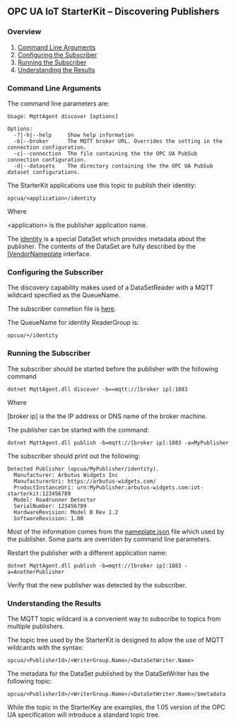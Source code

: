 ﻿## OPC UA IoT StarterKit – Discovering Publishers
### Overview

1. [Command Line Arguments](#1)
2. [Configuring the Subscriber](#2)
3. [Running the Subscriber](#3)
4. [Understanding the Results](#4)

### <a name='1'>Command Line Arguments

The command line parameters are:
```
Usage: MqttAgent discover [options]

Options:
  -?|-h|--help     Show help information
  -b|--broker      The MQTT broker URL. Overrides the setting in the connection configuration.
  -c|--connection  The file containing the the OPC UA PubSub connection configuration.
  -d|--datasets    The directory containing the the OPC UA PubSub dataset configurations.
```
The StarterKit applications use this topic to publish their identity:
```
opcua/<application>/identity
```
Where 

&lt;application&gt; is the publisher application name.

The [identity](https://github.com/OPCF-Members/UA-IoT-StarterKit/blob/master/MqttAgent/config/datasets/nameplate.json) is a special DataSet which provides metadata about the publisher. The contents of the DataSet are fully described by the [IVendorNameplate](https://reference.opcfoundation.org/v104/DI/v102/docs/5.5.2/) interface.

### <a name='2'>Configuring the Subscriber

The discovery capability makes used of a DataSetReader with a MQTT wildcard specified as the QueueName. 

The subscriber connetion file is [here](https://github.com/OPCF-Members/UA-IoT-StarterKit/blob/master/MqttAgent/config/subscriber-connection.json). 

The QueueName for identity ReaderGroup is:
```
opcua/+/identity
```

### <a name='3'>Running the Subscriber
The subscriber should be started before the publisher with the following command
```
dotnet MqttAgent.dll discover -b==mqtt://[broker ip]:1883 
```
Where 

[broker ip] is the the IP address or DNS name of the broker machine. 

The publisher can be started with the command:
```
dotnet MqttAgent.dll publish -b=mqtt://[broker ip]:1883 -a=MyPublisher
```
The subscriber should print out the following:
```
Detected Publisher (opcua/MyPublisher/identity).
  Manufacturer: Arbutus Widgets Inc
  ManufacturerUri: https://arbutus-widgets.com/
  ProductInstanceUri: urn:MyPublisher:arbutus-widgets.com:iot-starterkit:123456789
  Model: Roadrunner Detector
  SerialNumber: 123456789
  HardwareRevision: Model B Rev 1.2
  SoftwareRevision: 1.00
```
Most of the information comes from the [nameplate.json](https://github.com/OPCF-Members/UA-IoT-StarterKit/blob/master/MqttAgent/config/nameplate.json) file which used by the publisher. Some parts are overriden by command line parameters.

Restart the publisher with a different application name:

```
dotnet MqttAgent.dll publish -b=mqtt://[broker ip]:1883 -a=AnotherPublisher
```
Verify that the new publisher was detected by the subscriber.

### <a name='4'>Understanding the Results
The MQTT topic wildcard is a convenient way to subscribe to topics from multiple publishers. 

The topic tree used by the StarterKit is designed to allow the use of MQTT wildcards with the syntax:
```
opcua/<PublisherId>/<WriterGroup.Name>/<DataSetWriter.Name>
```
The metadata for the DataSet published by the DataSetWriter has the following topic:
```
opcua/<PublisherId>/<WriterGroup.Name>/<DataSetWriter.Name>/$metadata
```
While the topic in the StarterKey are examples, the 1.05 version of the OPC UA specification will introduce a standard topic tree.
